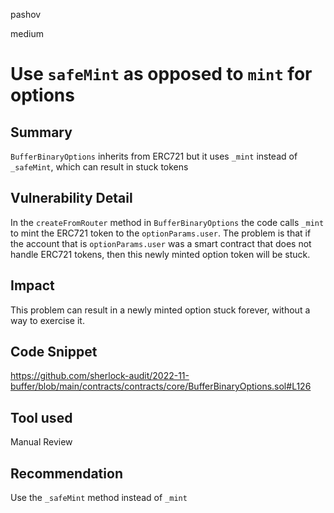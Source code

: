 pashov

medium

# Use `safeMint` as opposed to `mint` for options

## Summary
`BufferBinaryOptions` inherits from ERC721 but it uses `_mint` instead of `_safeMint`, which can result in stuck tokens

## Vulnerability Detail
In the `createFromRouter` method in `BufferBinaryOptions` the code calls `_mint` to mint the ERC721 token to the `optionParams.user`. The problem is that if the account that is `optionParams.user` was a smart contract that does not handle ERC721 tokens, then this newly minted option token will be stuck.

## Impact
This problem can result in a newly minted option stuck forever, without a way to exercise it.

## Code Snippet
https://github.com/sherlock-audit/2022-11-buffer/blob/main/contracts/contracts/core/BufferBinaryOptions.sol#L126
## Tool used

Manual Review

## Recommendation
Use the `_safeMint` method instead of `_mint`